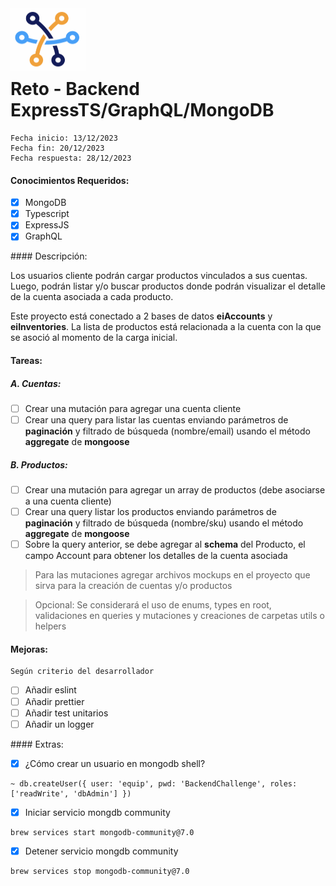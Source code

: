 <img src="./logo.png" alt="Project Logo or Image" width="120" height="100" style="margin-bottom: -30px">

# Reto - Backend ExpressTS/GraphQL/MongoDB

```
Fecha inicio: 13/12/2023
Fecha fin: 20/12/2023
Fecha respuesta: 28/12/2023
```

#### Conocimientos Requeridos:

- [x] MongoDB
- [x] Typescript
- [x] ExpressJS
- [x] GraphQL

#### Descripción:

Los usuarios cliente podrán cargar productos vinculados a sus cuentas. Luego, podrán listar y/o buscar productos donde podrán visualizar el detalle de la cuenta asociada a cada producto.

Este proyecto está conectado a 2 bases de datos **eiAccounts** y **eiInventories**. La lista de productos está relacionada a la cuenta con la que se asoció al momento de la carga inicial.

#### Tareas:

##### A. Cuentas:

- [ ] Crear una mutación para agregar una cuenta cliente
- [ ] Crear una query para listar las cuentas enviando parámetros de **paginación** y filtrado de búsqueda (nombre/email) usando el método **aggregate** de **mongoose**

##### B. Productos:

- [ ] Crear una mutación para agregar un array de productos (debe asociarse a una cuenta cliente)
- [ ] Crear una query listar los productos enviando parámetros de **paginación** y filtrado de búsqueda (nombre/sku) usando el método **aggregate** de **mongoose**
- [ ] Sobre la query anterior, se debe agregar al **schema** del Producto, el campo Account para obtener los detalles de la cuenta asociada

> Para las mutaciones agregar archivos mockups en el proyecto que sirva para la creación de cuentas y/o productos

> Opcional: Se considerará el uso de enums, types en root, validaciones en queries y mutaciones y creaciones de carpetas utils o helpers

#### Mejoras:

```
Según criterio del desarrollador
```

- [ ] Añadir eslint
- [ ] Añadir prettier
- [ ] Añadir test unitarios
- [ ] Añadir un logger

#### Extras:

- [x] ¿Cómo crear un usuario en mongodb shell?

```
~ db.createUser({ user: 'equip', pwd: 'BackendChallenge', roles: ['readWrite', 'dbAdmin'] })
```

- [x] Iniciar servicio mongdb community

```
brew services start mongodb-community@7.0
```

- [x] Detener servicio mongdb community

```
brew services stop mongodb-community@7.0
```
